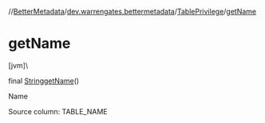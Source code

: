 //[BetterMetadata](../../../index.md)/[dev.warrengates.bettermetadata](../index.md)/[TablePrivilege](index.md)/[getName](get-name.md)

# getName

[jvm]\

final [String](https://docs.oracle.com/javase/8/docs/api/java/lang/String.html)[getName](get-name.md)()

Name

Source column: TABLE_NAME
